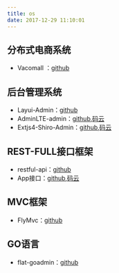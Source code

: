 ```yaml
---
title: os
date: 2017-12-29 11:10:01
---
```


## 分布式电商系统
- Vacomall ：[github](https://github.com/litzhou/vacomall)
## 后台管理系统
- Layui-Admin：[github](https://github.com/litzhou/layui-admin)
- AdminLTE-admin：[github](https://github.com/litzhou/AdminLTE-admin),[码云](https://gitee.com/zhougaojun/KangarooAdmin)
- Extjs4-Shiro-Admin：[github](https://github.com/litzhou/extjs4-shiro-admin),[码云](https://gitee.com/zhougaojun/extjs4-shiro-admin.git)
## REST-FULL接口框架
- restful-api：[github](https://github.com/litzhou/restful-api.git)
- App接口：[github](https://github.com/litzhou/restful-api.git),[码云](https://gitee.com/zhougaojun/Vacomall-Spring-RestApi)
## MVC框架
- FlyMvc：[github](https://github.com/litzhou/flymvc)
## GO语言
- flat-goadmin：[github](https://github.com/litzhou/flat-goadmin.git)